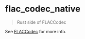 # flac_codec_native

> Rust side of FLACCodec

See [FLACCodec](https://github.com/Clazex/FLACCodec) for more info.
